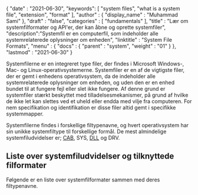 {
  "date" : "2021-06-30",
  "keywords": [ "system files", "what is a system file", "extension", "format" ],
  "author" : {
    "display_name" : "Muhammad Sami"
},
  "draft" : "false",
  "categories" : [ "fundamentals" ],
  "title" : "Lær om systemfilformater og API'er, der kan åbne og oprette systemfiler",
  "description":"Systemfil er en computerfil, som indeholder alle systemrelaterede oplysninger om enheden",
  "linktitle" : "System File Formats",
  "menu" : {
    "docs" : {
      "parent" : "system",
"weight" : "01"
}
},
  "lastmod" : "2021-06-30"
}

Systemfilerne er en integreret type filer, der findes i Microsoft Windows-, Mac- og Linux-operativsystemerne. Systemfiler er en af de vigtigste filer, der er gemt i enhedens operativsystem, da de indeholder alle systemrelaterede oplysninger om enheden, og uden den er en enhed bundet til at fungere fejl eller slet ikke fungere. Af denne grund er systemfiler stærkt beskyttet med tilladelsesmekanismer, på grund af hvilke de ikke let kan slettes ved et uheld eller endda med vilje fra computeren. For nem specifikation og identifikation er disse filer altid gemt i specifikke systemmapper.

Systemfilerne findes i forskellige filtypenavne, og hvert operativsystem har sin unikke systemfiltype til forskellige formål. De mest almindelige systemfiludvidelser er; [CAB](/system/cab/), SYS, [DLL](/system/dll/) og DRV.


## Liste over systemfiludvidelser og tilknyttede filformater

Følgende er en liste over systemfilformater sammen med deres filtypenavne.

